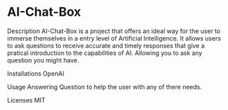 # AI-Chat-Box

Description
AI-Chat-Box is a project that offers an ideal way for the user to immerse themselves in a entry level of Artificial Intelligence.  It allows users to ask questions to receive accurate and timely responses that give a pratical introduction to the capabilities of AI. Allowing you to ask any question you might have. 

Installations
OpenAI

Usage
Answering Question to help the user with any of there needs.


Licenses
MIT
